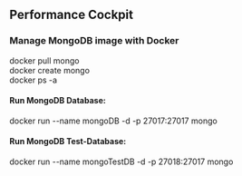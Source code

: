 
## Performance Cockpit

### Manage MongoDB image with Docker
docker pull mongo  
docker create mongo  
docker ps -a

#### Run MongoDB Database:
docker run --name mongoDB -d -p 27017:27017 mongo  

#### Run MongoDB Test-Database:
docker run --name mongoTestDB -d -p 27018:27017 mongo  